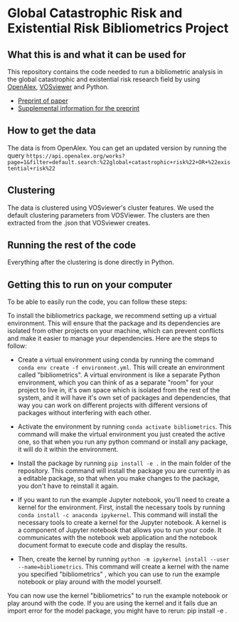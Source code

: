 # Global Catastrophic Risk and Existential Risk Bibliometrics Project

## What this is and what it can be used for
This repository contains the code needed to run a bibliometric analysis in the global catastrophic and existential risk research field by using [OpenAlex](https://openalex.org/), [VOSviewer](https://www.vosviewer.com/) and Python.

* [Preprint of paper](https://eartharxiv.org/repository/view/8145/)
* [Supplemental information for the preprint](https://zenodo.org/records/14243421)

## How to get the data
The data is from OpenAlex. You can get an updated version by running the query `https://api.openalex.org/works?page=1&filter=default.search:%22global+catastrophic+risk%22+OR+%22existential+risk%22`

## Clustering
The data is clustered using VOSviewer's cluster features. We used the default clustering parameters from VOSViewer. The clusters are then extracted from the .json that VOSviewer creates. 

## Running the rest of the code

Everything after the clustering is done directly in Python. 

## Getting this to run on your computer

To be able to easily run the code, you can follow these steps:

To install the bibliometrics package, we recommend setting up a virtual environment. This will ensure that the package and its dependencies are isolated from other projects on your machine, which can prevent conflicts and make it easier to manage your dependencies. Here are the steps to follow:

* Create a virtual environment using conda by running the command `conda env create -f environment.yml`. This will create an environment called "bibliometrics". A virtual environment is like a separate Python environment, which you can think of as a separate "room" for your project to live in, it's own space which is isolated from the rest of the system, and it will have it's own set of packages and dependencies, that way you can work on different projects with different versions of packages without interfering with each other.

* Activate the environment by running `conda activate bibliometrics`. This command will make the virtual environment you just created the active one, so that when you run any python command or install any package, it will do it within the environment.

* Install the package by running `pip install -e .` in the main folder of the repository. This command will install the package you are currently in as a editable package, so that when you make changes to the package, you don't have to reinstall it again.

* If you want to run the example Jupyter notebook, you'll need to create a kernel for the environment. First, install the necessary tools by running `conda install -c anaconda ipykernel`. This command will install the necessary tools to create a kernel for the Jupyter notebook. A kernel is a component of Jupyter notebook that allows you to run your code. It communicates with the notebook web application and the notebook document format to execute code and display the results.

* Then, create the kernel by running `python -m ipykernel install --user --name=bibliometrics`. This command will create a kernel with the name you specified "bibliometrics" , which you can use to run the example notebook or play around with the model yourself.

You can now use the kernel "bibliometrics" to run the example notebook or play around with the code. If you are using the kernel and it fails due an import error for the model package, you might have to rerun: pip install -e .
